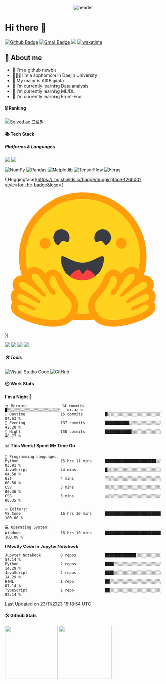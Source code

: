 <div align="center">
  
  ![header](https://capsule-render.vercel.app/api?type=Waving&height=150&section=header&text=Haseong%20Jung&fontSize=35&animation=fadeIn&fontAlignY=30&color=072345&fontColor=fff)
</div>

# Hi there 👋

[![Github Badge](https://img.shields.io/badge/-HaseongJung-grey?style=flat&logo=github&logoColor=white&link=https://github.com/HaseongJung/)](https://www.github.com/HaseongJung/) 
[![Gmail Badge](https://img.shields.io/badge/-haseong8012@gmail.com-c14438?style=flat&logo=Gmail&logoColor=white&link=mailto:haseong8012@gmail.com)](mailto:haseong8012@gmail.com) 
![](https://visitor-badge.glitch.me/badge?page_id=haseong8012@gmail.com)
[![wakatime](https://wakatime.com/badge/user/f6d79253-e5a4-4b14-b0a9-9658ac936d17.svg)](https://wakatime.com/@f6d79253-e5a4-4b14-b0a9-9658ac936d17)

## 💬 About me
- 🌱 I'm a github newbie
- 👨🏻‍🎓 I’m a sophomore in Daejin University
- 🤖 My major is AI&Bigdata
- 📖 I’m currently learning Data analysis
- 📖 I’m currently learning ML/DL
- 📖 I’m currently learning Front-End

#### 🎖️ Ranking
[![Solved.ac
프로필](http://mazassumnida.wtf/api/v2/generate_badge?boj=haseong8012)](https://solved.ac/haseong8012) &nbsp;&nbsp;&nbsp;

#### 📚 Tech Stack
##### Platforms & Languages
<p>
  <img src="https://img.shields.io/badge/Python-3776AB?style=flat-square&logo=Python&logoColor=white"/>
  <img src="https://img.shields.io/badge/Anaconda-44A833?style=flat-square&logo=Anaconda&logoColor=white"/>
  
  ![NumPy](https://img.shields.io/badge/numpy-%23013243.svg?style=for-the-badge&logo=numpy&logoColor=white)
  ![Pandas](https://img.shields.io/badge/pandas-%23150458.svg?style=for-the-badge&logo=pandas&logoColor=white)
  ![Matplotlib](https://img.shields.io/badge/Matplotlib-%23ffffff.svg?style=for-the-badge&logo=Matplotlib&logoColor=black)
  ![TensorFlow](https://img.shields.io/badge/TensorFlow-%23FF6F00.svg?style=for-the-badge&logo=TensorFlow&logoColor=white)
  ![Keras](https://img.shields.io/badge/Keras-%23D00000.svg?style=for-the-badge&logo=Keras&logoColor=white)
  
  ![Huggingface](https://img.shields.io/badge/huggingface-f26b00?style=for-the-badge&logo={<svg class="h-7 w-7 transition-transform group-hover:-translate-y-px" viewBox="0 0 95 88" fill="none" xmlns="http://www.w3.org/2000/svg"><path d="M47.2119 76.5C66.4037 76.5 81.9619 60.9419 81.9619 41.75C81.9619 22.5581 66.4037 7 47.2119 7C28.02 7 12.4619 22.5581 12.4619 41.75C12.4619 60.9419 28.02 76.5 47.2119 76.5Z" fill="#FFD21E"></path><path d="M81.9619 41.75C81.9619 22.5581 66.4037 7 47.2119 7C28.02 7 12.4619 22.5581 12.4619 41.75C12.4619 60.9419 28.02 76.5 47.2119 76.5C66.4037 76.5 81.9619 60.9419 81.9619 41.75ZM8.46185 41.75C8.46185 20.349 25.8108 3 47.2119 3C68.6129 3 85.9619 20.349 85.9619 41.75C85.9619 63.151 68.6129 80.5 47.2119 80.5C25.8108 80.5 8.46185 63.151 8.46185 41.75Z" fill="#FF9D0B"></path><path d="M58.5024 32.2915C59.7768 32.7415 60.2839 35.3615 61.5713 34.6769C64.0095 33.3805 64.9351 30.353 63.6387 27.9148C62.3423 25.4767 59.3148 24.5511 56.8766 25.8475C54.4384 27.1439 53.5128 30.1714 54.8092 32.6096C55.4211 33.7604 57.3632 31.8892 58.5024 32.2915Z" fill="#3A3B45"></path><path d="M34.9454 32.2915C33.671 32.7415 33.164 35.3615 31.8766 34.6769C29.4384 33.3805 28.5128 30.353 29.8092 27.9148C31.1056 25.4767 34.1331 24.5511 36.5713 25.8475C39.0095 27.1439 39.9351 30.1714 38.6387 32.6096C38.0268 33.7604 36.0846 31.8892 34.9454 32.2915Z" fill="#3A3B45"></path><path d="M46.9619 56.289C56.7903 56.289 59.9619 47.5261 59.9619 43.0262C59.9619 40.6875 58.3898 41.4236 55.8718 42.6702C53.5449 43.8222 50.4102 45.4101 46.9619 45.4101C39.7822 45.4101 33.9619 38.5263 33.9619 43.0262C33.9619 47.5261 37.1334 56.289 46.9619 56.289Z" fill="#3A3B45"></path><mask id="mask0" mask-type="alpha" maskUnits="userSpaceOnUse" x="33" y="41" width="27" height="16"><path d="M46.9619 56.289C56.7903 56.289 59.9619 47.5261 59.9619 43.0262C59.9619 40.6875 58.3898 41.4236 55.8718 42.6702C53.5449 43.8222 50.4102 45.4101 46.9619 45.4101C39.7822 45.4101 33.9619 38.5263 33.9619 43.0262C33.9619 47.5261 37.1334 56.289 46.9619 56.289Z" fill="white"></path></mask><g mask="url(#mask0)"><path d="M47.2119 66.5C52.0018 66.5 55.8848 62.617 55.8848 57.8271C55.8848 54.0962 53.5291 50.9156 50.224 49.6915C50.1023 49.6464 49.9794 49.604 49.8553 49.5643C49.0219 49.2979 48.1337 52.1623 47.2119 52.1623C46.3506 52.1623 45.5186 49.2797 44.7332 49.5135C41.151 50.5799 38.5389 53.8984 38.5389 57.8271C38.5389 62.617 42.4219 66.5 47.2119 66.5Z" fill="#F94040"></path></g><path d="M70.7119 37C72.5068 37 73.9619 35.5449 73.9619 33.75C73.9619 31.9551 72.5068 30.5 70.7119 30.5C68.9169 30.5 67.4619 31.9551 67.4619 33.75C67.4619 35.5449 68.9169 37 70.7119 37Z" fill="#FF9D0B"></path><path d="M24.2119 37C26.0068 37 27.4619 35.5449 27.4619 33.75C27.4619 31.9551 26.0068 30.5 24.2119 30.5C22.4169 30.5 20.9619 31.9551 20.9619 33.75C20.9619 35.5449 22.4169 37 24.2119 37Z" fill="#FF9D0B"></path><path class="origin-bottom-right transition-transform group-hover:-rotate-6" d="M17.5238 48C15.9048 48 14.4578 48.665 13.4488 49.871C12.8248 50.618 12.1728 51.822 12.1198 53.625C11.4408 53.43 10.7878 53.321 10.1778 53.321C8.6278 53.321 7.2278 53.915 6.2378 54.994C4.9658 56.379 4.4008 58.081 4.6468 59.784C4.7638 60.595 5.0348 61.322 5.4398 61.995C4.5858 62.686 3.9568 63.648 3.6528 64.805C3.4148 65.712 3.1708 67.601 4.4448 69.547C4.3638 69.674 4.2878 69.806 4.2168 69.941C3.4508 71.395 3.4018 73.038 4.0778 74.568C5.1028 76.887 7.6498 78.714 12.5958 80.675C15.6728 81.895 18.4878 82.675 18.5128 82.682C22.5808 83.737 26.2598 84.273 29.4448 84.273C35.2988 84.273 39.4898 82.48 41.9018 78.944C45.7838 73.25 45.2288 68.042 40.2058 63.022C37.4258 60.244 35.5778 56.148 35.1928 55.249C34.4168 52.587 32.3648 49.628 28.9538 49.628H28.9528C28.6658 49.628 28.3758 49.651 28.0898 49.696C26.5958 49.931 25.2898 50.791 24.3568 52.085C23.3498 50.833 22.3718 49.837 21.4868 49.275C20.1528 48.429 18.8198 48 17.5238 48ZM17.5238 52C18.0338 52 18.6568 52.217 19.3438 52.653C21.4768 54.006 25.5928 61.081 27.0998 63.833C27.6048 64.755 28.4678 65.145 29.2448 65.145C30.7868 65.145 31.9908 63.612 29.3858 61.664C25.4688 58.733 26.8428 53.942 28.7128 53.647C28.7948 53.634 28.8758 53.628 28.9538 53.628C30.6538 53.628 31.4038 56.558 31.4038 56.558C31.4038 56.558 33.6018 62.078 37.3778 65.851C41.1538 69.625 41.3488 72.654 38.5968 76.69C36.7198 79.442 33.1268 80.273 29.4448 80.273C25.6258 80.273 21.7108 79.379 19.5168 78.81C19.4088 78.782 6.0658 75.013 7.7558 71.805C8.0398 71.266 8.5078 71.05 9.0968 71.05C11.4768 71.05 15.8058 74.592 17.6668 74.592C18.0828 74.592 18.3758 74.415 18.4958 73.983C19.2888 71.138 6.4388 69.942 7.5218 65.821C7.7128 65.092 8.2308 64.796 8.9588 64.797C12.1038 64.797 19.1598 70.328 20.6388 70.328C20.7518 70.328 20.8328 70.295 20.8768 70.225C21.6178 69.029 21.2118 68.194 15.9888 65.033C10.7658 61.871 7.0998 59.969 9.1848 57.699C9.4248 57.437 9.7648 57.321 10.1778 57.321C13.3488 57.322 20.8408 64.14 20.8408 64.14C20.8408 64.14 22.8628 66.243 24.0858 66.243C24.3668 66.243 24.6058 66.132 24.7678 65.858C25.6348 64.396 16.7148 57.636 16.2118 54.847C15.8708 52.957 16.4508 52 17.5238 52Z" fill="#FF9D0B"></path><path class="origin-bottom-right transition-transform group-hover:-rotate-6" d="M38.5967 76.6898C41.3487 72.6538 41.1537 69.6248 37.3777 65.8508C33.6017 62.0778 31.4037 56.5578 31.4037 56.5578C31.4037 56.5578 30.5827 53.3518 28.7127 53.6468C26.8427 53.9418 25.4697 58.7328 29.3867 61.6638C33.3037 64.5938 28.6067 66.5848 27.0997 63.8328C25.5927 61.0808 21.4777 54.0058 19.3437 52.6528C17.2107 51.2998 15.7087 52.0578 16.2117 54.8468C16.7147 57.6358 25.6357 64.3958 24.7677 65.8588C23.8997 67.3208 20.8407 64.1398 20.8407 64.1398C20.8407 64.1398 11.2687 55.4288 9.18465 57.6988C7.10065 59.9688 10.7657 61.8708 15.9887 65.0328C21.2127 68.1938 21.6177 69.0288 20.8767 70.2248C20.1347 71.4208 8.60465 61.6998 7.52165 65.8208C6.43965 69.9418 19.2887 71.1378 18.4957 73.9828C17.7027 76.8288 9.44465 68.5978 7.75565 71.8048C6.06565 75.0128 19.4087 78.7818 19.5167 78.8098C23.8267 79.9278 34.7727 82.2968 38.5967 76.6898Z" fill="#FFD21E"></path><path class="origin-bottom-left transition-transform group-hover:rotate-6" d="M77.3999 48C79.0189 48 80.4659 48.665 81.4749 49.871C82.0989 50.618 82.7509 51.822 82.8039 53.625C83.4829 53.43 84.1359 53.321 84.7459 53.321C86.2959 53.321 87.6959 53.915 88.6859 54.994C89.9579 56.379 90.5229 58.081 90.2769 59.784C90.1599 60.595 89.8889 61.322 89.4839 61.995C90.3379 62.686 90.9669 63.648 91.2709 64.805C91.5089 65.712 91.7529 67.601 90.4789 69.547C90.5599 69.674 90.6359 69.806 90.7069 69.941C91.4729 71.395 91.5219 73.038 90.8459 74.568C89.8209 76.887 87.2739 78.714 82.3279 80.675C79.2509 81.895 76.4359 82.675 76.4109 82.682C72.3429 83.737 68.6639 84.273 65.4789 84.273C59.6249 84.273 55.4339 82.48 53.0219 78.944C49.1399 73.25 49.6949 68.042 54.7179 63.022C57.4979 60.244 59.3459 56.148 59.7309 55.249C60.5069 52.587 62.5589 49.628 65.9699 49.628H65.9709C66.2579 49.628 66.5479 49.651 66.8339 49.696C68.3279 49.931 69.6339 50.791 70.5669 52.085C71.5739 50.833 72.5519 49.837 73.4369 49.275C74.7709 48.429 76.1039 48 77.3999 48ZM77.3999 52C76.8899 52 76.2669 52.217 75.5799 52.653C73.4469 54.006 69.3309 61.081 67.8239 63.833C67.3189 64.755 66.4559 65.145 65.6789 65.145C64.1369 65.145 62.9329 63.612 65.5379 61.664C69.4549 58.733 68.0809 53.942 66.2109 53.647C66.1289 53.634 66.0479 53.628 65.9699 53.628C64.2699 53.628 63.5199 56.558 63.5199 56.558C63.5199 56.558 61.3219 62.078 57.5459 65.851C53.7699 69.625 53.5749 72.654 56.3269 76.69C58.2039 79.442 61.7969 80.273 65.4789 80.273C69.2979 80.273 73.2129 79.379 75.4069 78.81C75.5149 78.782 88.8579 75.013 87.1679 71.805C86.8839 71.266 86.4159 71.05 85.8269 71.05C83.4469 71.05 79.1179 74.592 77.2569 74.592C76.8409 74.592 76.5479 74.415 76.4279 73.983C75.6349 71.138 88.4849 69.942 87.4019 65.821C87.2109 65.092 86.6929 64.796 85.9649 64.797C82.8199 64.797 75.7639 70.328 74.2849 70.328C74.1719 70.328 74.0909 70.295 74.0469 70.225C73.3059 69.029 73.7119 68.194 78.9349 65.033C84.1579 61.871 87.8239 59.969 85.7389 57.699C85.4989 57.437 85.1589 57.321 84.7459 57.321C81.5749 57.322 74.0829 64.14 74.0829 64.14C74.0829 64.14 72.0609 66.243 70.8379 66.243C70.5569 66.243 70.3179 66.132 70.1559 65.858C69.2889 64.396 78.2089 57.636 78.7119 54.847C79.0529 52.957 78.4729 52 77.3999 52Z" fill="#FF9D0B"></path><path class="origin-bottom-left transition-transform group-hover:rotate-6" d="M56.3271 76.6898C53.5751 72.6538 53.7701 69.6248 57.5461 65.8508C61.3221 62.0778 63.5201 56.5578 63.5201 56.5578C63.5201 56.5578 64.3411 53.3518 66.2111 53.6468C68.0811 53.9418 69.4541 58.7328 65.5371 61.6638C61.6201 64.5938 66.3171 66.5848 67.8241 63.8328C69.3311 61.0808 73.4461 54.0058 75.5801 52.6528C77.7131 51.2998 79.2151 52.0578 78.7121 54.8468C78.2091 57.6358 69.2881 64.3958 70.1561 65.8588C71.0241 67.3208 74.0831 64.1398 74.0831 64.1398C74.0831 64.1398 83.6551 55.4288 85.7391 57.6988C87.8231 59.9688 84.1581 61.8708 78.9351 65.0328C73.7111 68.1938 73.3061 69.0288 74.0471 70.2248C74.7891 71.4208 86.3191 61.6998 87.4021 65.8208C88.4841 69.9418 75.6351 71.1378 76.4281 73.9828C77.2211 76.8288 85.4791 68.5978 87.1681 71.8048C88.8581 75.0128 75.5151 78.7818 75.4071 78.8098C71.0971 79.9278 60.1511 82.2968 56.3271 76.6898Z" fill="#FFD21E"></path></svg>})
  
  <img src="https://img.shields.io/badge/HTML5-E34F26?style=flat-square&logo=html5&logoColor=white"/>
  <img src="https://img.shields.io/badge/CSS3-1572B6?style=flat-square&logo=css3&logoColor=white"/>
  <img src="https://img.shields.io/badge/JavaScript-F7DF1E?style=flat-square&logo=javascript&logoColor=black"/>
  <img src="https://img.shields.io/badge/React-61DAFB?style=flat-square&logo=React&logoColor=black"/>
</p>

##### 🛠 Tools 
<p>
  
  ![Visual Studio Code](https://img.shields.io/badge/Visual%20Studio%20Code-0078d7.svg?style=for-the-badge&logo=visual-studio-code&logoColor=white)
  ![GitHub](https://img.shields.io/badge/github-%23121011.svg?style=for-the-badge&logo=github&logoColor=white)
</p>

#### ⏲️ Work Stats
<!--START_SECTION:waka-->
**I'm a Night 🦉** 

```text
🌞 Morning                14 commits          █░░░░░░░░░░░░░░░░░░░░░░░░   04.32 % 
🌆 Daytime                15 commits          █░░░░░░░░░░░░░░░░░░░░░░░░   04.63 % 
🌃 Evening                137 commits         ███████████░░░░░░░░░░░░░░   42.28 % 
🌙 Night                  158 commits         ████████████░░░░░░░░░░░░░   48.77 % 
```


📊 **This Week I Spent My Time On** 

```text
💬 Programming Languages: 
Python                   15 hrs 11 mins      ███████████████████████░░   93.91 % 
JavaScript               44 mins             █░░░░░░░░░░░░░░░░░░░░░░░░   04.58 % 
Git                      4 mins              ░░░░░░░░░░░░░░░░░░░░░░░░░   00.50 % 
CSV                      3 mins              ░░░░░░░░░░░░░░░░░░░░░░░░░   00.36 % 
CSS                      3 mins              ░░░░░░░░░░░░░░░░░░░░░░░░░   00.35 % 

🔥 Editors: 
VS Code                  16 hrs 10 mins      █████████████████████████   100.00 % 

💻 Operating System: 
Windows                  16 hrs 10 mins      █████████████████████████   100.00 % 
```

**I Mostly Code in Jupyter Notebook** 

```text
Jupyter Notebook         8 repos             ██████████████░░░░░░░░░░░   57.14 % 
Python                   2 repos             ████░░░░░░░░░░░░░░░░░░░░░   14.29 % 
JavaScript               2 repos             ████░░░░░░░░░░░░░░░░░░░░░   14.29 % 
HTML                     1 repo              ██░░░░░░░░░░░░░░░░░░░░░░░   07.14 % 
TypeScript               1 repo              ██░░░░░░░░░░░░░░░░░░░░░░░   07.14 % 
```




 Last Updated on 23/11/2023 15:18:54 UTC
<!--END_SECTION:waka-->

#### 🛠️ Github Stats
<p>
  <img height="170em" src="https://github-readme-stats-veggie-garden.vercel.app/api?username=HaseongJung&show_icons=true&include_all_commits=true&bg_color=30,e96443,904e95&title_color=fff&text_color=fff">
  <img height="170em" src="https://github-readme-stats-veggie-garden.vercel.app/api/top-langs/?username=HaseongJung&layout=compact&bg_color=30,e96443,904e95&title_color=fff&text_color=fff">
</p>

